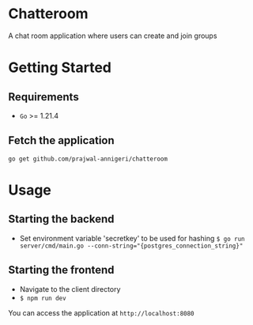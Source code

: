 # Chatteroom

A chat room application where users can create and join groups

# Getting Started
## Requirements
* `Go` >= 1.21.4

## Fetch the application
`go get github.com/prajwal-annigeri/chatteroom`

# Usage
## Starting the backend
* Set environment variable 'secretkey' to be used for hashing 
`$ go run server/cmd/main.go --conn-string="{postgres_connection_string}"`

## Starting the frontend
* Navigate to the client directory
* `$ npm run dev`

You can access the application at `http://localhost:8080`